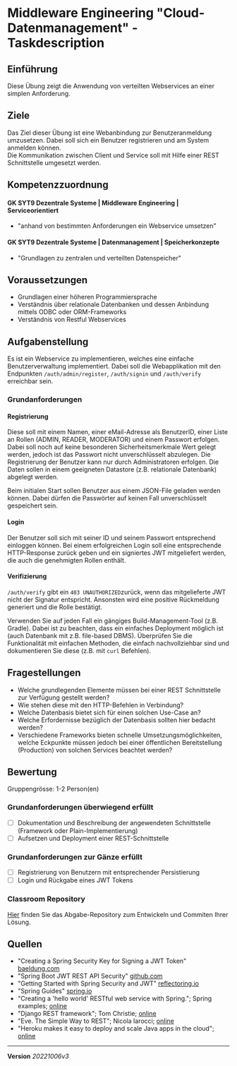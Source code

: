 # Middleware Engineering "Cloud-Datenmanagement" - Taskdescription

## Einführung
Diese Übung zeigt die Anwendung von verteilten Webservices an einer simplen Anforderung.

## Ziele
Das Ziel dieser Übung ist eine Webanbindung zur Benutzeranmeldung umzusetzen. Dabei soll sich ein Benutzer registrieren und am System anmelden können.  
Die Kommunikation zwischen Client und Service soll mit Hilfe einer REST Schnittstelle umgesetzt werden.

## Kompetenzzuordnung
#### GK SYT9 Dezentrale Systeme | Middleware Engineering | Serviceorientiert
* "anhand von bestimmten Anforderungen ein Webservice umsetzen"
#### GK SYT9 Dezentrale Systeme | Datenmanagement | Speicherkonzepte
* "Grundlagen zu zentralen und verteilten Datenspeicher"

## Voraussetzungen
+ Grundlagen einer höheren Programmiersprache
+ Verständnis über relationale Datenbanken und dessen Anbindung mittels ODBC oder ORM-Frameworks
+ Verständnis von Restful Webservices

## Aufgabenstellung
Es ist ein Webservice zu implementieren, welches eine einfache Benutzerverwaltung implementiert. Dabei soll die Webapplikation mit den Endpunkten `/auth/admin/register`, `/auth/signin` und `/auth/verify` erreichbar sein.

### Grundanforderungen

#### Registrierung
Diese soll mit einem Namen, einer eMail-Adresse als BenutzerID, einer Liste an Rollen (ADMIN, READER, MODERATOR) und einem Passwort erfolgen. Dabei soll noch auf keine besonderen Sicherheitsmerkmale Wert gelegt werden, jedoch ist das Passwort nicht unverschlüsselt abzulegen. Die Registrierung der Benutzer kann nur durch Administratoren erfolgen. Die Daten sollen in einem geeigneten Datastore (z.B. relationale Datenbank) abgelegt werden.

Beim initialen Start sollen Benutzer aus einem JSON-File geladen werden können. Dabei dürfen die Passwörter auf keinen Fall unverschlüsselt gespeichert sein.

#### Login
Der Benutzer soll sich mit seiner ID und seinem Passwort entsprechend einloggen können. Bei einem erfolgreichen Login soll eine entsprechende HTTP-Response zurück geben und ein signiertes JWT mitgeliefert werden, die auch die genehmigten Rollen enthält.

#### Verifizierung
`/auth/verify` gibt ein `403 UNAUTHORIZED`zurück, wenn das mitgelieferte JWT nicht der Signatur entspricht. Ansonsten wird eine positive Rückmeldung generiert und die Rolle bestätigt.


Verwenden Sie auf jeden Fall ein gängiges Build-Management-Tool (z.B. Gradle). Dabei ist zu beachten, dass ein einfaches Deployment möglich ist (auch Datenbank mit z.B. file-based DBMS). Überprüfen Sie die Funktionalität mit einfachen Methoden, die einfach nachvollziehbar sind und dokumentieren Sie diese (z.B. mit `curl` Befehlen).

## Fragestellungen
* Welche grundlegenden Elemente müssen bei einer REST Schnittstelle zur Verfügung gestellt werden?
* Wie stehen diese mit den HTTP-Befehlen in Verbindung?
* Welche Datenbasis bietet sich für einen solchen Use-Case an?
* Welche Erfordernisse bezüglich der Datenbasis sollten hier bedacht werden?
* Verschiedene Frameworks bieten schnelle Umsetzungsmöglichkeiten, welche Eckpunkte müssen jedoch bei einer öffentlichen Bereitstellung (Production) von solchen Services beachtet werden?

## Bewertung
Gruppengrösse: 1-2 Person(en)
### Grundanforderungen **überwiegend erfüllt**
- [ ] Dokumentation und Beschreibung der angewendeten Schnittstelle (Framework oder Plain-Implementierung)
- [ ] Aufsetzen und Deployment einer REST-Schnittstelle
### Grundanforderungen **zur Gänze erfüllt**
- [ ] Registrierung von Benutzern mit entsprechender Persistierung
- [ ] Login und Rückgabe eines JWT Tokens

### Classroom Repository
[Hier](https://classroom.github.com/a/3PuAu_nQ) finden Sie das Abgabe-Repository zum Entwickeln und Commiten Ihrer Lösung.

## Quellen
* "Creating a Spring Security Key for Signing a JWT Token" [baeldung.com](https://www.baeldung.com/spring-security-sign-jwt-token)
* "Spring Boot JWT REST API Security" [github.com](https://github.com/caglayantolga/springboot-role-based-jwt-security-rest-api)
* "Getting Started with Spring Security and JWT" [reflectoring.io](https://reflectoring.io/spring-security-jwt/)
* "Spring Guides" [spring.io](https://spring.io/guides)
* "Creating a 'hello world' RESTful web service with Spring."; Spring examples; [online](https://github.com/spring-guides/gs-rest-service)
* "Django REST framework"; Tom Christie; [online](http://www.django-rest-framework.org/)
* "Eve. The Simple Way to REST"; Nicola Iarocci; [online](http://python-eve.org/)
* "Heroku makes it easy to deploy and scale Java apps in the cloud"; [online](https://www.heroku.com)

---
**Version** *20221006v3*
